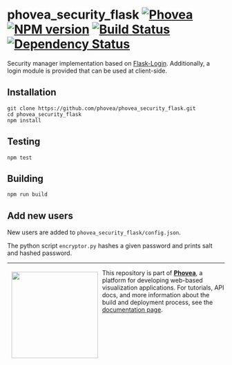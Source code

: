 phovea_security_flask [![Phovea][phovea-image]][phovea-url] [![NPM version][npm-image]][npm-url] [![Build Status][travis-image]][travis-url] [![Dependency Status][daviddm-image]][daviddm-url]
=====================

Security manager implementation based on [Flask-Login](https://flask-login.readthedocs.io/en/latest/). Additionally, a login module is provided that can be used at client-side.

Installation
------------

```
git clone https://github.com/phovea/phovea_security_flask.git
cd phovea_security_flask
npm install
```

Testing
-------

```
npm test
```

Building
--------

```
npm run build
```

Add new users
-------

New users are added to `phovea_security_flask/config.json`.

The python script `encryptor.py` hashes a given password and prints salt and hashed password.  


***

<a href="https://caleydo.org"><img src="http://caleydo.org/assets/images/logos/caleydo.svg" align="left" width="200px" hspace="10" vspace="6"></a>
This repository is part of **[Phovea](http://phovea.caleydo.org/)**, a platform for developing web-based visualization applications. For tutorials, API docs, and more information about the build and deployment process, see the [documentation page](http://phovea.caleydo.org).


[phovea-image]: https://img.shields.io/badge/Phovea-Client%20Plugin-F47D20.svg
[phovea-url]: https://phovea.caleydo.org
[npm-image]: https://badge.fury.io/js/phovea_security_flask.svg
[npm-url]: https://npmjs.org/package/phovea_security_flask
[travis-image]: https://travis-ci.org/phovea/phovea_security_flask.svg?branch=master
[travis-url]: https://travis-ci.org/phovea/phovea_security_flask
[daviddm-image]: https://david-dm.org/phovea/phovea_security_flask/status.svg
[daviddm-url]: https://david-dm.org/phovea/phovea_security_flask
